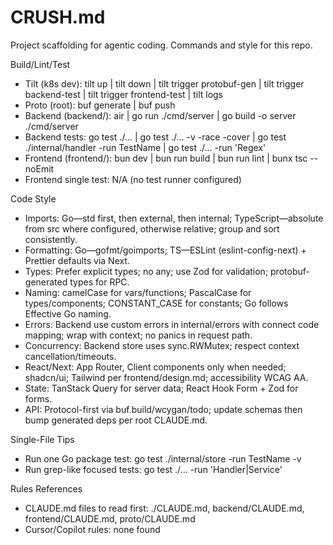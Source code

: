 # CRUSH.md

Project scaffolding for agentic coding. Commands and style for this repo.

Build/Lint/Test
- Tilt (k8s dev): tilt up | tilt down | tilt trigger protobuf-gen | tilt trigger backend-test | tilt trigger frontend-test | tilt logs <resource>
- Proto (root): buf generate | buf push
- Backend (backend/): air | go run ./cmd/server | go build -o server ./cmd/server
- Backend tests: go test ./... | go test ./... -v -race -cover | go test ./internal/handler -run TestName | go test ./... -run 'Regex'
- Frontend (frontend/): bun dev | bun run build | bun run lint | bunx tsc --noEmit
- Frontend single test: N/A (no test runner configured)

Code Style
- Imports: Go—std first, then external, then internal; TypeScript—absolute from src where configured, otherwise relative; group and sort consistently.
- Formatting: Go—gofmt/goimports; TS—ESLint (eslint-config-next) + Prettier defaults via Next.
- Types: Prefer explicit types; no any; use Zod for validation; protobuf-generated types for RPC.
- Naming: camelCase for vars/functions; PascalCase for types/components; CONSTANT_CASE for constants; Go follows Effective Go naming.
- Errors: Backend use custom errors in internal/errors with connect code mapping; wrap with context; no panics in request path.
- Concurrency: Backend store uses sync.RWMutex; respect context cancellation/timeouts.
- React/Next: App Router, Client components only when needed; shadcn/ui; Tailwind per frontend/design.md; accessibility WCAG AA.
- State: TanStack Query for server data; React Hook Form + Zod for forms.
- API: Protocol-first via buf.build/wcygan/todo; update schemas then bump generated deps per root CLAUDE.md.

Single-File Tips
- Run one Go package test: go test ./internal/store -run TestName -v
- Run grep-like focused tests: go test ./... -run 'Handler|Service'

Rules References
- CLAUDE.md files to read first: ./CLAUDE.md, backend/CLAUDE.md, frontend/CLAUDE.md, proto/CLAUDE.md
- Cursor/Copilot rules: none found
